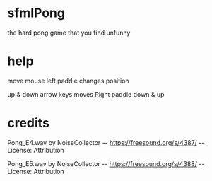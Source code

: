 # sfmlPong
the hard pong game that you find unfunny

# help
move mouse left paddle changes position

up & down arrow keys moves Right paddle down & up

# credits

Pong_E4.wav by NoiseCollector -- https://freesound.org/s/4387/ -- License: Attribution

Pong_E5.wav by NoiseCollector -- https://freesound.org/s/4388/ -- License: Attribution
